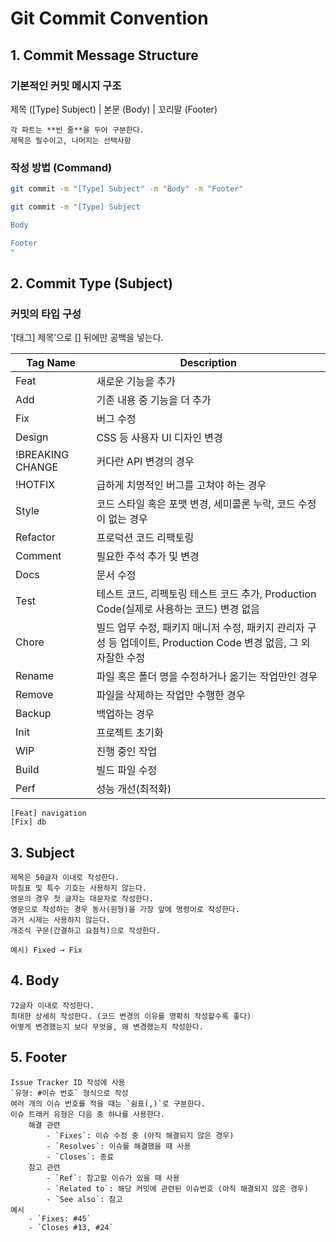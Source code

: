 # Git Commit Convention

## 1. Commit Message Structure
###  기본적인 커밋 메시지 구조
    
제목 ([Type] Subject) | 본문 (Body) | 꼬리말 (Footer)
    
    각 파트는 **빈 줄**을 두어 구분한다.  
    제목은 필수이고, 나머지는 선택사항
### 작성 방법 (Command)
```bash
git commit -m "[Type] Subject" -m "Body" -m "Footer"
```

```bash
git commit -m "[Type] Subject

Body

Footer
"
```
## 2. Commit Type (Subject)
### 커밋의 타입 구성

‘[태그] 제목’으로 [] 뒤에만 공백을 넣는다.

| Tag Name | Description |
| --- | --- |
| Feat | 새로운 기능을 추가 |
| Add | 기존 내용 중 기능을 더 추가 |
| Fix | 버그 수정 |
| Design | CSS 등 사용자 UI 디자인 변경 |
| !BREAKING CHANGE | 커다란 API 변경의 경우 |
| !HOTFIX | 급하게 치명적인 버그를 고쳐야 하는 경우 |
| Style | 코드 스타일 혹은 포맷 변경, 세미콜론 누락, 코드 수정이 없는 경우 |
| Refactor | 프로덕션 코드 리팩토링 |
| Comment | 필요한 주석 추가 및 변경 |
| Docs | 문서 수정 |
| Test | 테스트 코드, 리펙토링 테스트 코드 추가, Production Code(실제로 사용하는 코드) 변경 없음 |
| Chore | 빌드 업무 수정, 패키지 매니저 수정, 패키지 관리자 구성 등 업데이트, Production Code 변경 없음, 그 외 자잘한 수정 |
| Rename | 파일 혹은 폴더 명을 수정하거나 옮기는 작업만인 경우 |
| Remove | 파일을 삭제하는 작업만 수행한 경우 |
| Backup | 백업하는 경우 |
| Init | 프로젝트 초기화 |
| WIP | 진행 중인 작업 |
| Build | 빌드 파일 수정 |
| Perf | 성능 개선(최적화) |

```
[Feat] navigation
[Fix] db
```

## 3. Subject
    제목은 50글자 이내로 작성한다.
    마침표 및 특수 기호는 사용하지 않는다.
    영문의 경우 첫 글자는 대문자로 작성한다.
    영문으로 작성하는 경우 동사(원형)을 가장 앞에 명령어로 작성한다.
    과거 시제는 사용하지 않는다.
    개조식 구문(간결하고 요점적)으로 작성한다.
    
    예시) Fixed → Fix
    

## 4. Body
    72글자 이내로 작성한다.
    최대한 상세히 작성한다. (코드 변경의 이유를 명확히 작성할수록 좋다)
    어떻게 변경했는지 보다 무엇을, 왜 변경했는지 작성한다.

## 5. Footer
    Issue Tracker ID 작성에 사용
    `유형: #이슈 번호` 형식으로 작성
    여러 개의 이슈 번호를 적을 때는 `쉼표(,)`로 구분한다.
    이슈 트래커 유형은 다음 중 하나를 사용한다.
        해결 관련
            - `Fixes`: 이슈 수정 중 (아직 해결되지 않은 경우)
            - `Resolves`: 이슈를 해결했을 때 사용
            - `Closes`: 종료
        참고 관련
            - `Ref`: 참고할 이슈가 있을 때 사용
            - `Related to`: 해당 커밋에 관련된 이슈번호 (아직 해결되지 않은 경우)
            - `See also`: 참고
    예시
        - `Fixes: #45`
        - `Closes #13, #24`